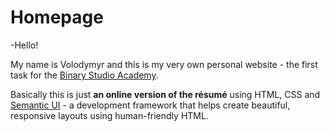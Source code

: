 # Homepage

-Hello!

My name is Volodymyr and this is my very own personal website - the first task for the [Binary Studio Academy](https://academy.binary-studio.com/).

Basically this is just **an online version of the résumé** using HTML, CSS and [Semantic UI](https://github.com/Semantic-Org/Semantic-UI) - a development framework that helps create beautiful, responsive layouts using human-friendly HTML.
